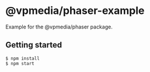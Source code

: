 @vpmedia/phaser-example
=======================

Example for the @vpmedia/phaser package.

## Getting started

    $ npm install
    $ npm start
